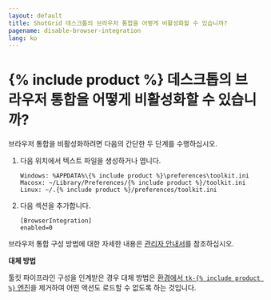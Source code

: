 ```yaml
---
layout: default
title: ShotGrid 데스크톱의 브라우저 통합을 어떻게 비활성화할 수 있습니까?
pagename: disable-browser-integration
lang: ko
---
```


# {% include product %} 데스크톱의 브라우저 통합을 어떻게 비활성화할 수 있습니까?

브라우저 통합을 비활성화하려면 다음의 간단한 두 단계를 수행하십시오.

1.  다음 위치에서 텍스트 파일을 생성하거나 엽니다.

        Windows: %APPDATA%\{% include product %}\preferences\toolkit.ini
        Macosx: ~/Library/Preferences/{% include product %}/toolkit.ini
        Linux: ~/.{% include product %}/preferences/toolkit.ini

2.  다음 섹션을 추가합니다.

        [BrowserIntegration]
        enabled=0

브라우저 통합 구성 방법에 대한 자세한 내용은 [관리자 안내서](https://support.shotgunsoftware.com/hc/ko/articles/115000067493-Integrations-Admin-Guide#Toolkit%20Configuration%20File)를 참조하십시오.

**대체 방법**

툴킷 파이프라인 구성을 인계받은 경우 대체 방법은 [환경에서 `tk-{% include product %}` 엔진](https://github.com/shotgunsoftware/tk-config-default2/blob/master/env/project.yml#L48)을 제거하여 어떤 액션도 로드할 수 없도록 하는 것입니다.

